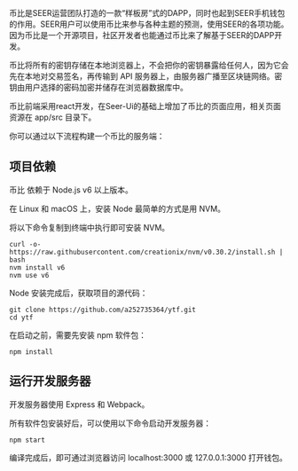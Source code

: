 币比是SEER运营团队打造的一款“样板房”式的DAPP，同时也起到SEER手机钱包的作用。SEER用户可以使用币比来参与各种主题的预测，使用SEER的各项功能。因为币比是一个开源项目，社区开发者也能通过币比来了解基于SEER的DAPP开发。

币比将所有的密钥存储在本地浏览器上，不会把你的密钥暴露给任何人，因为它会先在本地对交易签名，再传输到 API 服务器上，由服务器广播至区块链网络。密钥由用户选择的密码加密并储存在浏览器数据库中。

币比前端采用react开发，在Seer-Ui的基础上增加了币比的页面应用，相关页面资源在 app/src 目录下。

你可以通过以下流程构建一个币比的服务端：

## 项目依赖

币比 依赖于 Node.js v6 以上版本。

在 Linux 和 macOS 上，安装 Node 最简单的方式是用 NVM。

将以下命令复制到终端中执行即可安装 NVM。
```
curl -o- https://raw.githubusercontent.com/creationix/nvm/v0.30.2/install.sh | bash
nvm install v6
nvm use v6
```
Node 安装完成后，获取项目的源代码：
```
git clone https://github.com/a252735364/ytf.git
cd ytf
```
在启动之前，需要先安装 npm 软件包：
```
npm install
```
## 运行开发服务器

开发服务器使用 Express 和 Webpack。

所有软件包安装好后，可以使用以下命令启动开发服务器：
```
npm start
```
编译完成后，即可通过浏览器访问 localhost:3000 或 127.0.0.1:3000 打开钱包。

